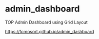 # admin_dashboard
TOP Admin Dashboard using Grid Layout

https://fomosort.github.io/admin_dashboard
